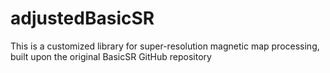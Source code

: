 # adjustedBasicSR
This is a customized library for super-resolution magnetic map processing, built upon the original BasicSR GitHub repository
